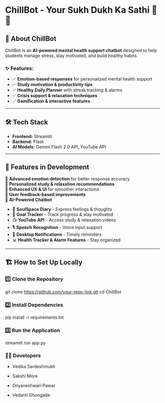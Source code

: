 
# ChillBot - Your Sukh Dukh Ka Sathi 🤖💙  

## 🚀 About ChillBot  
ChillBot is an **AI-powered mental health support chatbot** designed to help students manage stress, stay motivated, and build healthy habits.  

### ✨ Features:  
- ✅ **Emotion-based responses** for personalized mental health support  
- ✅ **Study motivation & productivity tips**  
- ✅ **Healthy Daily Planner** with streak tracking & alarms  
- ✅ **Crisis support & relaxation techniques**  
- ✅ **Gamification & interactive features**  

---

## 🛠 Tech Stack  
- **Frontend:** Streamlit  
- **Backend:** Flask  
- **AI Models:** Gemini Flash 2.0 API, YouTube API  

---

## 🎯 Features in Development  
🔹 **Advanced emotion detection** for better response accuracy  
🔹 **Personalized study & relaxation recommendations**  
🔹 **Enhanced UX & UI** for smoother interactions  
🔹 **User feedback-based improvements**  
🔹 **AI-Powered Chatbot**  
   - 📖 **SoulSpace Diary** - Express feelings & thoughts  
   - 🎯 **Goal Tracker** - Track progress & stay motivated  
   - 📺 **YouTube API** - Access study & relaxation videos  
   - 🎙 **Speech Recognition** - Voice input support  
   - 🔔 **Desktop Notifications** - Timely reminders  
   - 📊 **Health Tracker & Alarm Features** - Stay organized  

---

## 🏗 How to Set Up Locally  

### 1️⃣ Clone the Repository  
git clone https://github.com/your-repo-link.git
cd ChillBot

### 2️⃣ Install Dependencies
pip install -r requirements.txt

### 3️⃣ Run the Application
streamlit run app.py


### 👨‍💻 Developers
- Vedika Sardeshmukh

- Sakshi More

- Dnyaneshwari Pawar

- Vedanti Ghongade

